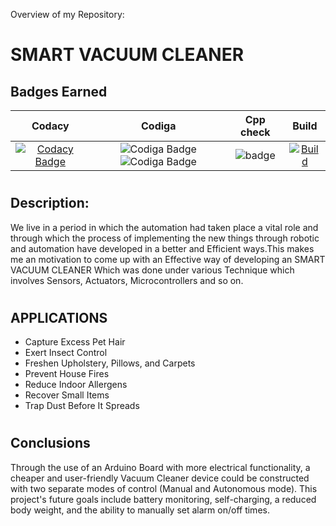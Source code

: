 Overview of my Repository:
# SMART VACUUM CLEANER 

## Badges Earned
|Codacy|Codiga|Cpp check|Build|
|:-----:|:----:|:------:|:----:|
|[![Codacy Badge](https://app.codacy.com/project/badge/Grade/e22c015d642b4673b4372571adfb1d3f)](https://www.codacy.com/gh/AjeeshTR/M2_EmbSys/dashboard?utm_source=github.com&amp;utm_medium=referral&amp;utm_content=AjeeshTR/M2_EmbSys&amp;utm_campaign=Badge_Grade)|![Codiga Badge](https://api.codiga.io/project/31641/score/svg)![Codiga Badge](https://api.codiga.io/project/31641/status/svg)|![badge](https://img.shields.io/badge/Cpp%20check-passing-green)|[![Build](https://github.com/AjeeshTR/M2_EmbSys/actions/workflows/Build.yml/badge.svg)](https://github.com/AjeeshTR/M2_EmbSys/actions/workflows/Build.yml)
#
## Description:
We live in a period in which the automation had taken place a vital role and through which the process of implementing the new things through robotic and automation have developed in a better and Efficient ways.This makes me an motivation to come up with an Effective way of developing an SMART VACUUM CLEANER Which was done under various Technique which involves Sensors, Actuators, Microcontrollers and so on.
#
## APPLICATIONS
* Capture Excess Pet Hair 
* Exert Insect Control
* Freshen Upholstery, Pillows, and Carpets
* Prevent House Fires
* Reduce Indoor Allergens
* Recover Small Items
* Trap Dust Before It Spreads
#
## Conclusions

Through the use of an Arduino Board with more electrical functionality, a cheaper and user-friendly Vacuum Cleaner device could be constructed with two separate modes of control (Manual and Autonomous mode). This project's future goals include battery monitoring, self-charging, a reduced body weight, and the ability to manually set alarm on/off times.
